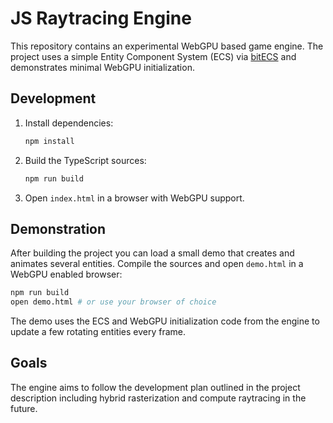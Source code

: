 # JS Raytracing Engine

This repository contains an experimental WebGPU based game engine. The project uses a simple Entity Component System (ECS) via [bitECS](https://github.com/NateTheGreatt/bitECS) and demonstrates minimal WebGPU initialization.

## Development

1. Install dependencies:
   ```bash
   npm install
   ```

2. Build the TypeScript sources:
   ```bash
   npm run build
   ```

3. Open `index.html` in a browser with WebGPU support.

## Demonstration

After building the project you can load a small demo that creates and animates
several entities. Compile the sources and open `demo.html` in a WebGPU enabled
browser:

```bash
npm run build
open demo.html # or use your browser of choice
```

The demo uses the ECS and WebGPU initialization code from the engine to update a
few rotating entities every frame.

## Goals

The engine aims to follow the development plan outlined in the project description including hybrid rasterization and compute raytracing in the future.

